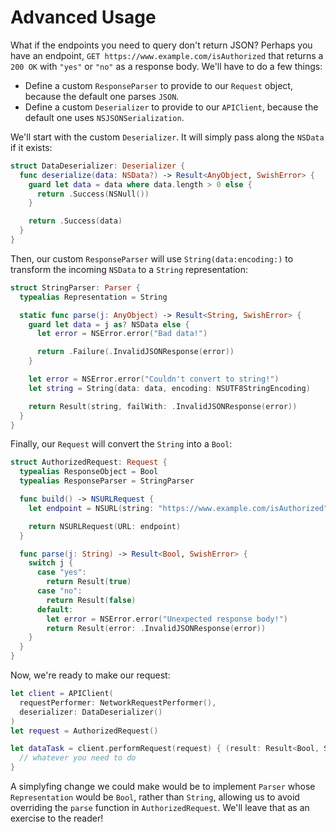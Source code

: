 # Advanced Usage #

What if the endpoints you need to query don't return JSON? Perhaps you have an
endpoint, `GET https://www.example.com/isAuthorized` that returns a `200 OK`
with `"yes"` or `"no"` as a response body. We'll have to do a few things:

- Define a custom `ResponseParser` to provide to our `Request` object, because
the default one parses `JSON`.
- Define a custom `Deserializer` to provide to our `APIClient`, because the 
default one uses `NSJSONSerialization`.

We'll start with the custom `Deserializer`. It will simply pass along the 
`NSData` if it exists:

```swift
struct DataDeserializer: Deserializer {
  func deserialize(data: NSData?) -> Result<AnyObject, SwishError> {
    guard let data = data where data.length > 0 else {
      return .Success(NSNull())
    }

    return .Success(data)
  }
}
```

Then, our custom `ResponseParser` will use `String(data:encoding:)` to
transform the incoming `NSData` to a `String` representation:

```swift
struct StringParser: Parser {
  typealias Representation = String

  static func parse(j: AnyObject) -> Result<String, SwishError> {
    guard let data = j as? NSData else {
      let error = NSError.error("Bad data!")

      return .Failure(.InvalidJSONResponse(error))
    }

    let error = NSError.error("Couldn't convert to string!")
    let string = String(data: data, encoding: NSUTF8StringEncoding)

    return Result(string, failWith: .InvalidJSONResponse(error))
  }
}
```

Finally, our `Request` will convert the `String` into a `Bool`:

```swift
struct AuthorizedRequest: Request {
  typealias ResponseObject = Bool
  typealias ResponseParser = StringParser

  func build() -> NSURLRequest {
    let endpoint = NSURL(string: "https://www.example.com/isAuthorized")!

    return NSURLRequest(URL: endpoint)
  }

  func parse(j: String) -> Result<Bool, SwishError> {
    switch j {
      case "yes":
        return Result(true)
      case "no":
        return Result(false)
      default:
        let error = NSError.error("Unexpected response body!")
        return Result(error: .InvalidJSONResponse(error))
    }
  }
}
```

Now, we're ready to make our request:

```swift
let client = APIClient(
  requestPerformer: NetworkRequestPerformer(),
  deserializer: DataDeserializer()
)
let request = AuthorizedRequest()

let dataTask = client.performRequest(request) { (result: Result<Bool, SwishError>) in
  // whatever you need to do
}
```

A simplyfing change we could make would be to implement `Parser` whose `Representation` would be `Bool`, rather than `String`, allowing us to avoid overriding the `parse` function in `AuthorizedRequest`. We'll leave that as an exercise to the reader!
